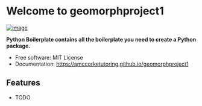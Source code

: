 # Welcome to geomorphproject1


[![image](https://img.shields.io/pypi/v/geomorphproject1.svg)](https://pypi.python.org/pypi/geomorphproject1)


**Python Boilerplate contains all the boilerplate you need to create a Python package.**


-   Free software: MIT License
-   Documentation: <https://amccorketutoring.github.io/geomorphproject1>
    

## Features

-   TODO
